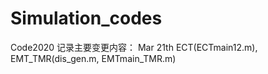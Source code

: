 # Simulation_codes
Code2020
记录主要变更内容：
Mar 21th  ECT(ECTmain12.m), EMT_TMR(dis_gen.m, EMTmain_TMR.m)
